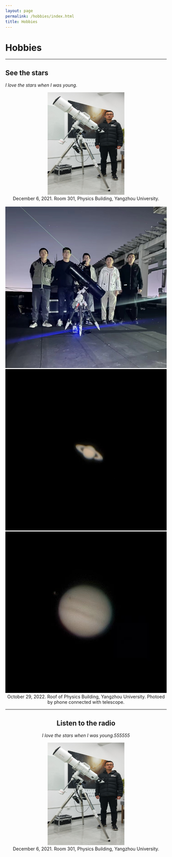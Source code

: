 ```yaml
---
layout: page
permalink: /hobbies/index.html
title: Hobbies
---
```


# Hobbies

---

## See the stars

*I love the stars when I was young.*

<center>
<img src="/images/hobbies/star/star--telescope--1.jpg" width="240" height="320">
</center>

<center>
December 6, 2021. Room 301, Physics Building, Yangzhou University.    
</center>   

<br/>

<center>
<div class="third">
<img src="/images/hobbies/star/star--friends--1.jpg">
<img src="/images/hobbies/star/star--Saturn--1.jpg">
<img src="/images/hobbies/star/star--Jupiter--1.jpg">
</div>

<center>October 29, 2022. Roof of Physics Building, Yangzhou University. Photoed by phone connected with telescope.</center>

<hr>

## Listen to the radio

*I love the stars when I was young.555555*

<center>
<img src="/images/hobbies/star/star--telescope--1.jpg" width="240" height="320">
</center>


<center>
December 6, 2021. Room 301, Physics Building, Yangzhou University.
</center>





